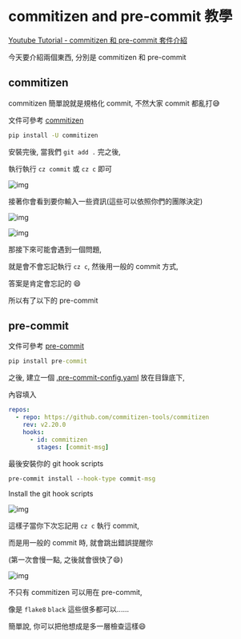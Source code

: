 # commitizen and pre-commit 教學

[Youtube Tutorial - commitizen 和 pre-commit 套件介紹](https://youtu.be/BSoe5c0nXhw)

今天要介紹兩個東西, 分別是 commitizen 和 pre-commit

## commitizen

commitizen 簡單說就是規格化 commit, 不然大家 commit 都亂打:sweat_smile:

文件可參考 [commitizen](https://github.com/commitizen-tools/commitizen)

```cmd
pip install -U commitizen
```

安裝完後, 當我們 `git add .` 完之後,

執行執行 `cz commit` 或 `cz c` 即可

![img](https://i.imgur.com/OweniDG.png)

接著你會看到要你輸入一些資訊(這些可以依照你們的團隊決定)

![img](https://i.imgur.com/D1YEPLF.png)

![img](https://i.imgur.com/9K2lXaJ.png)

那接下來可能會遇到一個問題,

就是會不會忘記執行 `cz c`, 然後用一般的 commit 方式,

答案是肯定會忘記的 :smile:

所以有了以下的 pre-commit

## pre-commit

文件可參考 [pre-commit](https://pre-commit.com/)

```cmd
pip install pre-commit
```

之後, 建立一個 [.pre-commit-config.yaml](.pre-commit-config.yaml) 放在目錄底下,

內容填入

```yaml
repos:
  - repo: https://github.com/commitizen-tools/commitizen
    rev: v2.20.0
    hooks:
      - id: commitizen
        stages: [commit-msg]
```

最後安裝你的 git hook scripts

```cmd
pre-commit install --hook-type commit-msg
```

Install the git hook scripts

![img](https://i.imgur.com/fWFMqRM.png)

這樣子當你下次忘記用 `cz c` 執行 commit,

而是用一般的 commit 時, 就會跳出錯誤提醒你

(第一次會慢一點, 之後就會很快了:smile:)

![img](https://i.imgur.com/I7vL7KT.png)

不只有 commitizen 可以用在 pre-commit,

像是 `flake8` `black` 這些很多都可以......

簡單說, 你可以把他想成是多一層檢查這樣:smile:
